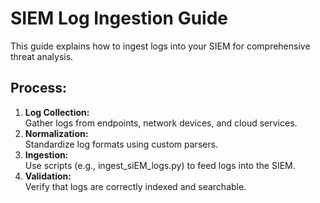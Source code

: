 # SIEM Log Ingestion Guide

This guide explains how to ingest logs into your SIEM for comprehensive threat analysis.

## Process:
1. **Log Collection:**  
   Gather logs from endpoints, network devices, and cloud services.
2. **Normalization:**  
   Standardize log formats using custom parsers.
3. **Ingestion:**  
   Use scripts (e.g., ingest_siEM_logs.py) to feed logs into the SIEM.
4. **Validation:**  
   Verify that logs are correctly indexed and searchable.
